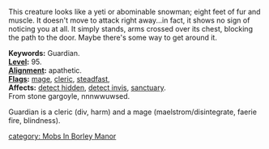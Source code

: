 This creature looks like a yeti or abominable snowman; eight feet of fur
and muscle. It doesn't move to attack right away...in fact, it shows no
sign of noticing you at all. It simply stands, arms crossed over its
chest, blocking the path to the door. Maybe there's some way to get
around it.

**Keywords:** Guardian.  
**[Level](Level "wikilink"):** 95.  
**[Alignment](Alignment "wikilink"):** apathetic.  
**[Flags](:Category:_Mob_Types "wikilink"):**
[mage](Spellcasting_Mobs "wikilink"),
[cleric](Spellcasting_Mobs "wikilink"),
[steadfast](Sentinel_Mobs "wikilink"),  
**Affects:** [detect hidden](Detect_Hidden "wikilink"), [detect
invis](Detect_Invis "wikilink"), [sanctuary](Sanctuary "wikilink").  
From stone gargoyle, nnnwwuwsed.

Guardian is a cleric (div, harm) and a mage (maelstrom/disintegrate,
faerie fire, blindness).

[category: Mobs In Borley
Manor](category:_Mobs_In_Borley_Manor "wikilink")
